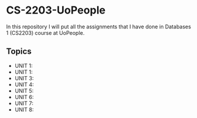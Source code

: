 # CS-2203-UoPeople

In this repository I will put all the assignments that I have done in Databases 1 (CS2203) course
at UoPeople.

## Topics
- UNIT 1:
- UNIT 1:
- UNIT 3:
- UNIT 4:
- UNIT 5:
- UNIT 6:
- UNIT 7:
- UNIT 8:
